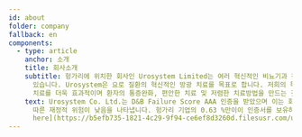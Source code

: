 ```yaml
---
id: about
folder: company
fallback: en
components:
  - type: article
    anchor: 소개
    title: 회사소개
    subtitle: 헝가리에 위치한 회사인 Urosystem Limited는 여러 혁신적인 비뇨기과 장치를 성공적으로 개발하고 상용화하고
      있습니다. Urosystem은 요로 질환의 혁신적인 방광 치료를 목표로 합니다. 저희의 목표는 지역적 치료를 통하여 간질성 방광염의
      치료를 더욱 효과적이며 환자의 통증완화, 편안한 치료 및 저렴한 치료방법을 만드는 것입니다.
    text: Urosystem Co. Ltd.는 D&B Failure Score AAA 인증을 받았으며 이는 회사와 비즈니스 관계를 구축하는 데
      따른 재정적 위험이 낮음을 나타냅니다. 헝가리 기업의 0.63 %만이이 인증서를 보유하고 있습니다 ([download
      here](https://b5efb735-1821-4c29-9f94-ce6ef8d3260d.filesusr.com/ugd/899d64_0684d8e56d9e4a01a0f8be7e8308b60d.pdf)).
---
```

